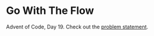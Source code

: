 # Go With The Flow

Advent of Code, Day 19. Check out the [problem statement](https://adventofcode.com/2018/day/19).
